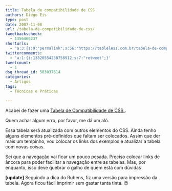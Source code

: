 ```yaml
---
title: Tabela de compatibilidade de CSS
authors: Diego Eis
type: post
date: 2007-11-08
url: /tabela-de-compatibilidade-de-css/
tweetbackscheck:
  - 1356466237
shorturls:
  - 'a:3:{s:9:"permalink";s:56:"https://tableless.com.br/tabela-de-compatibilidade-de-css";s:7:"tinyurl";s:26:"https://tinyurl.com/45yqgh8";s:4:"isgd";s:19:"https://is.gd/KqmMld";}'
twittercomments:
  - 'a:1:{i:13820554238758912;s:7:"retweet";}'
tweetcount:
  - 1
dsq_thread_id: 503037614
categories:
  - Artigos
tags:
  - Técnicas e Práticas

---
```

Acabei de fazer uma [Tabela de Compatibilidade de CSS.][1].
  
Quem achar algum erro, por favor, me dá um alô.

Essa tabela será atualizada com outros elementos do CSS. Ainda tenho alguns elementos pré-definidos que faltam ser colocados. Assim que der mais um tempinho, vou colocar os links dos exemplos e atualizar a tabela com novas coisas.

Sei que a navegação vai ficar um pouco pesada. Preciso colocar links de âncora para poder facilitar a navegação entre as tabelas. Mas, por enquanto, isso deve quebrar o galho de quem está com dúvidas

**[update]** Seguindo a dica do Rubens, fiz uma versão para impressão da tabela. Agora ficou fácil imprimir sem gastar tanta tinta. 😉

 [1]: https://tableless.com.br/compatibilidadecss/